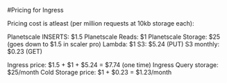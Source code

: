 #Pricing for Ingress

Pricing cost is atleast (per million requests at 10kb storage each):

Planetscale INSERTS: $1.5
Planetscale Reads: $1
Planetscale Storage: $25 (goes down to $1.5 in scaler pro)
Lambda: $1
S3: $5.24 (PUT)
S3 monthly: $0.23 (GET)


Ingress price: $1.5 + $1 + $5.24 = $7.74 (one time)
Ingress Query storage: $25/month
Cold Storage price: $1 + $0.23 = $1.23/month

